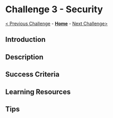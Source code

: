 # Challenge 3 - Security

[< Previous Challenge](../Challenge02/Challenge02.md) - **[Home](./Student/README.md)** - [Next Challenge>](../Challenge04/Challenge04.md)

## Introduction 


## Description


## Success Criteria


## Learning Resources


## Tips


